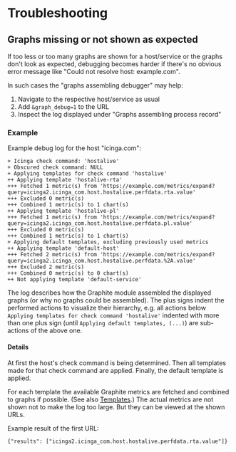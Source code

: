 # <a id="Troubleshooting"></a>Troubleshooting

## Graphs missing or not shown as expected

If too less or too many graphs are shown for a host/service or the graphs don't
look as expected, debugging becomes harder if there's no obvious error message
like "Could not resolve host: example.com".

In such cases the "graphs assembling debugger" may help:

1. Navigate to the respective host/service as usual
2. Add `&graph_debug=1` to the URL
3. Inspect the log displayed under "Graphs assembling process record"

### Example

Example debug log for the host "icinga.com":

```
+ Icinga check command: 'hostalive'
+ Obscured check command: NULL
+ Applying templates for check command 'hostalive'
++ Applying template 'hostalive-rta'
+++ Fetched 1 metric(s) from 'https://example.com/metrics/expand?query=icinga2.icinga_com.host.hostalive.perfdata.rta.value'
+++ Excluded 0 metric(s)
+++ Combined 1 metric(s) to 1 chart(s)
++ Applying template 'hostalive-pl'
+++ Fetched 1 metric(s) from 'https://example.com/metrics/expand?query=icinga2.icinga_com.host.hostalive.perfdata.pl.value'
+++ Excluded 0 metric(s)
+++ Combined 1 metric(s) to 1 chart(s)
+ Applying default templates, excluding previously used metrics
++ Applying template 'default-host'
+++ Fetched 2 metric(s) from 'https://example.com/metrics/expand?query=icinga2.icinga_com.host.hostalive.perfdata.%2A.value'
+++ Excluded 2 metric(s)
+++ Combined 0 metric(s) to 0 chart(s)
++ Not applying template 'default-service'
```

The log describes how the Graphite module assembled the displayed graphs (or why
no graphs could be assembled). The plus signs indent the performed actions to
visualize their hierarchy, e.g. all actions below `Applying templates for check
command 'hostalive'` indented with more than one plus sign (until `Applying
default templates, (...)`) are sub-actions of the above one.

#### Details

At first the host's check command is being determined. Then all templates made
for that check command are applied. Finally, the default template is applied.

For each template the available Graphite metrics are fetched and combined to
graphs if possible. (See also [Templates](04-Templates.md).) The actual metrics
are not shown not to make the log too large. But they can be viewed at the shown
URLs.

Example result of the first URL:

```
{"results": ["icinga2.icinga_com.host.hostalive.perfdata.rta.value"]}
```
